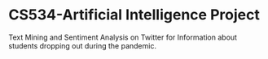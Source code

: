 # CS534-Artificial Intelligence Project
Text Mining and Sentiment Analysis on Twitter for Information about students dropping out during the pandemic.
